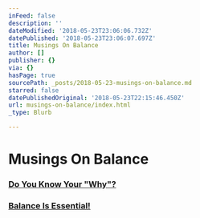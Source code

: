 ```yaml
---
inFeed: false
description: ''
dateModified: '2018-05-23T23:06:06.732Z'
datePublished: '2018-05-23T23:06:07.697Z'
title: Musings On Balance
author: []
publisher: {}
via: {}
hasPage: true
sourcePath: _posts/2018-05-23-musings-on-balance.md
starred: false
datePublishedOriginal: '2018-05-23T22:15:46.450Z'
url: musings-on-balance/index.html
_type: Blurb

---
```

# Musings On Balance

### [Do You Know Your "Why"?][0]

### [Balance Is Essential!][1]

[0]: http://dehenry.com/do-you-know-your-why/index.html?title=&amp;quot;Do%20You%20Know%20Your%20Why&amp;quot;%22%20title=%22%22%20title=%22Do%20You%20Know%20Your%20Why
[1]: http://dehenry.com/balance-is-essential/index.html?title=&amp;quot;Balance%20Is%20Essential&amp;quot;%22%20title=%22%22%20title=%22Balance%20Is%20Essential